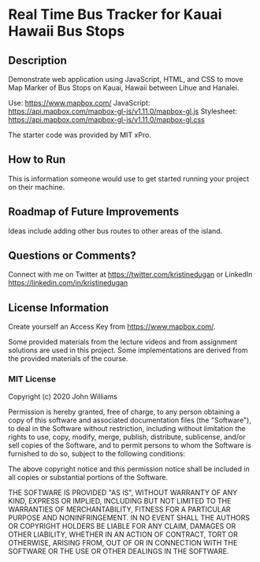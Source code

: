 # Real Time Bus Tracker for Kauai Hawaii Bus Stops

## Description

Demonstrate web application using JavaScript, HTML, and CSS to move Map Marker of Bus Stops on Kauai, Hawaii between Lihue and Hanalei.

Use: https://www.mapbox.com/
JavaScript: https://api.mapbox.com/mapbox-gl-js/v1.11.0/mapbox-gl.js
Stylesheet: https://api.mapbox.com/mapbox-gl-js/v1.11.0/mapbox-gl.css

The starter code was provided by MIT xPro.

## How to Run

This is information someone would use to get started running your project on their machine.

## Roadmap of Future Improvements

Ideas include adding other bus routes to other areas of the island.

## Questions or Comments?

Connect with me on Twitter at <https://twitter.com/kristinedugan> or LinkedIn <https://linkedin.com/in/kristinedugan>

## License Information

Create yourself an Access Key from https://www.mapbox.com/.

Some provided materials from the lecture videos and from assignment solutions are used in this project. Some implementations are derived from the provided materials of the course.

### MIT License

Copyright (c) 2020 John Williams

Permission is hereby granted, free of charge, to any person obtaining a copy of this software and associated documentation files (the "Software"), to deal in the Software without restriction, including without limitation the rights to use, copy, modify, merge, publish, distribute, sublicense, and/or sell copies of the Software, and to permit persons to whom the Software is furnished to do so, subject to the following conditions:

The above copyright notice and this permission notice shall be included in all copies or substantial portions of the Software.

THE SOFTWARE IS PROVIDED "AS IS", WITHOUT WARRANTY OF ANY KIND, EXPRESS OR IMPLIED, INCLUDING BUT NOT LIMITED TO THE WARRANTIES OF MERCHANTABILITY, FITNESS FOR A PARTICULAR PURPOSE AND NONINFRINGEMENT. IN NO EVENT SHALL THE AUTHORS OR COPYRIGHT HOLDERS BE LIABLE FOR ANY CLAIM, DAMAGES OR OTHER LIABILITY, WHETHER IN AN ACTION OF CONTRACT, TORT OR OTHERWISE, ARISING FROM, OUT OF OR IN CONNECTION WITH THE SOFTWARE OR THE USE OR OTHER DEALINGS IN THE SOFTWARE.